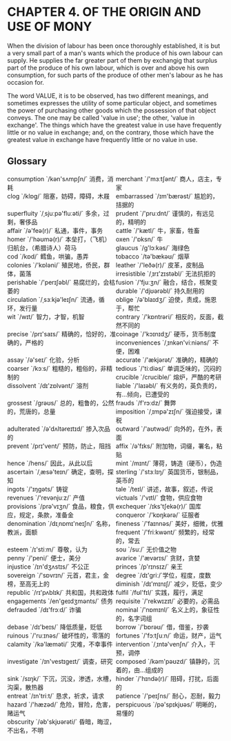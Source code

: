 # CHAPTER 4. OF THE ORIGIN AND USE OF MONY



When the division of labour has been once thoroughly established, it is but a very small part of a man's wants which the produce of his own labour can supply. He supplies the far greater part of them by exchangig that surplus part of the produce of his own labour, which is over and above his own consumption, for such parts of the produce of other men's labour as he has occasion for.

The word VALUE, it is to be observed, has two different meanings, and sometimes expresses the utility of some particular object, and sometimes the power of purchasing other goods which the possession of that object conveys. The one may be called 'value in use'; the other, 'value in exchange'. The things which have the greatest value in use have frequently little or no value in exchange; and, on the contrary, those which have the greatest value in exchange have frequently little or no value in use.



## Glossary

<div style="width: 50%; float:left;">consumption `/kən'sʌmpʃn/` 消费，消耗</div>
<div style="width: 50%; float:left;">merchant `/'mɜːtʃənt/` 商人，店主，专家</div>
<div style="width: 50%; float:left;">clog `/klɒɡ/` 阻塞，妨碍，障碍，木屐</div>
<div style="width: 50%; float:left;">embarrassed `/ɪm'bærəst/` 尴尬的，拮据的</div>
<div style="width: 50%; float:left;">superfluity `/ˌsjuːpə'fluːəti/` 多余，过剩，奢侈品</div>
<div style="width: 50%; float:left;">prudent `/'pruːdnt/` 谨慎的，有远见的，精明的</div>
<div style="width: 50%; float:left;">affair `/ə'feə(r)/` 私通，事件，事务</div>
<div style="width: 50%; float:left;">cattle `/'kætl/` 牛，家畜，牲畜</div>
<div style="width: 50%; float:left;">homer `/'həʊmə(r)/` 本垒打，（飞机）归航台，（希腊诗人）荷马</div>
<div style="width: 50%; float:left;">oxen `/'ɒksn/` 牛</div>
<div style="width: 50%; float:left;">glaucus `/ɡ'lɔːkəs/` 海绿色</div>
<div style="width: 50%; float:left;">cod `/kɒd/` 鳕鱼，哄骗，愚弄</div>
<div style="width: 50%; float:left;">tobacco `/tə'bækəʊ/` 烟草</div>
<div style="width: 50%; float:left;">colonies `/'kɒləni/` 殖民地，侨民，群体，菌落</div>
<div style="width: 50%; float:left;">leather `/'leðə(r)/` 皮革，皮制品</div>
<div style="width: 50%; float:left;">irresistible `/ˌɪrɪ'zɪstəbl/` 无法抗拒的</div>
<div style="width: 50%; float:left;">perishable `/'perɪʃəbl/` 易腐烂的，会枯萎的</div>
<div style="width: 50%; float:left;">fusion `/'fjuːʒn/` 融合，结合，核聚变</div>
<div style="width: 50%; float:left;">durable `/'djʊərəbl/` 持久耐用的</div>
<div style="width: 50%; float:left;">circulation `/ˌsɜːkjə'leɪʃn/` 流通，循环，发行量</div>
<div style="width: 50%; float:left;">oblige `/ə'blaɪdʒ/` 迫使，责成，施恩于，帮忙</div>
<div style="width: 50%; float:left;">wit `/wɪt/` 智力，才智，机智</div>
<div style="width: 50%; float:left;">contrary `/'kɒntrəri/` 相反的，反面，截然不同的</div>
<div style="width: 50%; float:left;">precise `/prɪ'saɪs/` 精确的，恰好的，准确的，严格的</div>
<div style="width: 50%; float:left;">coinage `/'kɔɪnɪdʒ/` 硬币，货币制度</div>
<div style="width: 50%; float:left;">inconveniences `/ˌɪnkən'viːniəns/` 不便，困难</div>
<div style="width: 50%; float:left;">assay `/ə'seɪ/` 化验，分析</div>
<div style="width: 50%; float:left;">accurate `/'ækjərət/` 准确的，精确的</div>
<div style="width: 50%; float:left;">coarser `/kɔːs/` 粗糙的，粗俗的，非精制的</div>
<div style="width: 50%; float:left;">tedious `/'tiːdiəs/` 单调乏味的，沉闷的</div>
<div style="width: 50%; float:left;">crucible `/crucible/` 熔炉，严酷的考研</div>
<div style="width: 50%; float:left;">dissolvent `/dɪ'zɒlvənt/` 溶剂</div>
<div style="width: 50%; float:left;">liable `/'laɪəbl/` 有义务的，英负责的，有...倾向，已遭受的</div>
<div style="width: 50%; float:left;">grossest `/ɡrəʊs/` 总的，粗鲁的，公然的，荒唐的，总量</div>
<div style="width: 50%; float:left;">frauds `/f'rɔːdz/` 舞弊</div>
<div style="width: 50%; float:left;">imposition `/ˌɪmpə'zɪʃn/` 强迫接受，课税</div>
<div style="width: 50%; float:left;">adulterated `/ə'dʌltəreɪtɪd/` 掺入次品的</div>
<div style="width: 50%; float:left;">outward `/'aʊtwəd/` 向外的，在外，表面</div>
<div style="width: 50%; float:left;">prevent `/prɪ'vent/` 预防，防止，阻挡</div>
<div style="width: 50%; float:left;">affix `/ə'fɪks/` 附加物，词缀，署名，粘贴</div>
<div style="width: 50%; float:left;">hence `/hens/` 因此，从此以后</div>
<div style="width: 50%; float:left;">mint `/mɪnt/` 薄荷，铸造（硬币），伪造</div>
<div style="width: 50%; float:left;">ascertain `/ˌæsə'teɪn/` 确定，查明，探知</div>
<div style="width: 50%; float:left;">sterling `/'stɜːlɪŋ/` 英国货币，银制品，英币的</div>
<div style="width: 50%; float:left;">ingots `/'ɪŋɡəts/` 铸锭</div>
<div style="width: 50%; float:left;">tale `/teɪl/` 讲述，故事，叙述，传说</div>
<div style="width: 50%; float:left;">revenues `/'revənjuːz/` 产值</div>
<div style="width: 50%; float:left;">victuals `/'vɪtl/` 食物，供应食物</div>
<div style="width: 50%; float:left;">provisions `/prə'vɪʒn/` 食品，粮食，供应，规定，条款，准备金</div>
<div style="width: 50%; float:left;">exchequer `/ɪks'tʃekə(r)/` 国库</div>
<div style="width: 50%; float:left;">conqueror `/'kɒŋkərə/` 征服者</div>
<div style="width: 50%; float:left;">denomination `/dɪˌnɒmɪ'neɪʃn/` 名称，教派，面额</div>
<div style="width: 50%; float:left;">fineness `/'faɪnnəs/` 美好，细微，优雅</div>
<div style="width: 50%; float:left;">frequent `/'friːkwənt/` 频繁的，经常的，常去</div>
<div style="width: 50%; float:left;">esteem `/ɪ'stiːm/` 尊敬，认为</div>
<div style="width: 50%; float:left;">sou `/suː/` 无价值之物 </div>
<div style="width: 50%; float:left;">penny `/'peni/` 便士，美分</div>
<div style="width: 50%; float:left;">avarice `/'ævərɪs/` 贪财，贪婪</div>
<div style="width: 50%; float:left;">injustice `/ɪn'dʒʌstɪs/` 不公正</div>
<div style="width: 50%; float:left;">princes `/p'rɪnsɪz/` 亲王</div>
<div style="width: 50%; float:left;">sovereign `/'sɒvrɪn/` 元首，君主，金榜，至高无上的</div>
<div style="width: 50%; float:left;">degree `/dɪ'ɡriː/`学位，程度，度数</div>
<div style="width: 50%; float:left;">diminish `/dɪ'mɪnɪʃ/` 减少，贬低，变少</div>
<div style="width: 50%; float:left;">republic `/rɪ'pʌblɪk/` 共和国，共和政体</div>
<div style="width: 50%; float:left;">fulfil `/fʊl'fɪl/` 实践，履行，满足</div>
<div style="width: 50%; float:left;">engagements `/en'ɡeɪdʒmənts/` 债务</div>
<div style="width: 50%; float:left;">requisite `/'rekwɪzɪt/` 必要的，必需品</div>
<div style="width: 50%; float:left;">defrauded `/dɪ'frɔːd/` 诈骗</div>
<div style="width: 50%; float:left;">nominal `/'nɒmɪnl/` 名义上的，象征性的，名字词组</div>
<div style="width: 50%; float:left;">debase `/dɪ'beɪs/` 降低质量，贬低</div>
<div style="width: 50%; float:left;">borrow `/'bɒrəʊ/` 借，借鉴，抄袭</div>
<div style="width: 50%; float:left;">ruinous `/'ruːɪnəs/` 破坏性的，零落的</div>
<div style="width: 50%; float:left;">fortunes `/'fɔːtʃuːn/` 命运，财产，运气</div>
<div style="width: 50%; float:left;">calamity `/kə'læməti/` 灾难，不幸事件</div>
<div style="width: 50%; float:left;">intervention `/ˌɪntə'venʃn/` 介入，干预，调停</div>
<div style="width: 50%; float:left;">investigate `/ɪn'vestɪɡeɪt/` 调查，研究</div>
<div style="width: 50%; float:left;">composed `/kəm'pəʊzd/` 镇静的，沉着的，由...组成的</div>
<div style="width: 50%; float:left;">sink `/sɪŋk/` 下沉，沉没，渗透，水槽，沟渠，散热器</div>
<div style="width: 50%; float:left;">hinder `/'hɪndə(r)/` 阻碍，打扰，后面的</div>
<div style="width: 50%; float:left;">entreat `/ɪn'triːt/` 恳求，祈求，请求</div>
<div style="width: 50%; float:left;">patience `/'peɪʃns/` 耐心，忍耐，毅力</div>
<div style="width: 50%; float:left;">hazard `/'hæzəd/` 危险，冒险，危害，赌运气</div>
<div style="width: 50%; float:left;">perspicuous `/pə'spɪkjʊəs/` 明晰的，易懂的</div>
<div style="width: 50%; float:left;">obscurity `/əb'skjʊərəti/` 昏暗，晦涩，不出名，不明</div>